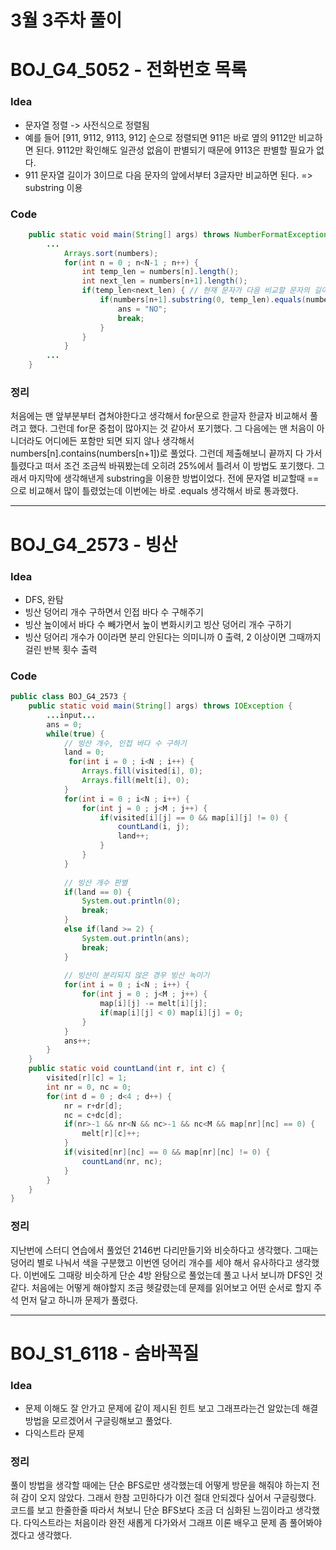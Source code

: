 # 3월 3주차 풀이

# BOJ_G4_5052 - 전화번호 목록

### Idea

- 문자열 정렬 -> 사전식으로 정렬됨
- 예를 들어 [911, 9112, 9113, 912] 순으로 정렬되면 911은 바로 옆의 9112만 비교하면 된다. 9112만 확인해도 일관성 없음이 판별되기 때문에 9113은 판별할 필요가 없다.
- 911 문자열 길이가 3이므로 다음 문자의 앞에서부터 3글자만 비교하면 된다. => substring 이용

### Code

``` java
	public static void main(String[] args) throws NumberFormatException, IOException {
		...
			Arrays.sort(numbers);
			for(int n = 0 ; n<N-1 ; n++) {
				int temp_len = numbers[n].length();
				int next_len = numbers[n+1].length();
				if(temp_len<next_len) { // 현재 문자가 다음 비교할 문자의 길이보다 길면 아예 다른 문자이므로 비교 안함
					if(numbers[n+1].substring(0, temp_len).equals(numbers[n])) {
						ans = "NO";
						break;
					}
				}
			}
		...
	}
```

### 정리

처음에는 맨 앞부분부터 겹쳐야한다고 생각해서 for문으로 한글자 한글자 비교해서 풀려고 했다. 그런데 for문 중첩이 많아지는 것 같아서 포기했다. 그 다음에는 맨 처음이 아니더라도 어디에든 포함만 되면 되지 않나 생각해서 numbers[n].contains(numbers[n+1])로 풀었다. 그런데 제출해보니 끝까지 다 가서 틀렸다고 떠서 조건 조금씩 바꿔봤는데 오히려 25%에서 틀려서 이 방법도 포기했다. 그래서 마지막에 생각해낸게 substring을 이용한 방법이었다. 전에 문자열 비교할때 ==으로 비교해서 많이 틀렸었는데 이번에는 바로 .equals 생각해서 바로 통과했다.

------

# BOJ_G4_2573 - 빙산

### Idea

- DFS, 완탐
- 빙산 덩어리 개수 구하면서 인접 바다 수 구해주기
- 빙산 높이에서 바다 수 빼가면서 높이 변화시키고 빙산 덩어리 개수 구하기
- 빙산 덩어리 개수가 0이라면 분리 안된다는 의미니까 0 출력, 2 이상이면 그때까지 걸린 반복 횟수 출력

### Code

``` java
public class BOJ_G4_2573 {
	public static void main(String[] args) throws IOException {
		...input...	
		ans = 0;
		while(true) {
			// 빙산 개수, 인접 바다 수 구하기
			land = 0;
         	 for(int i = 0 ; i<N ; i++) {
				Arrays.fill(visited[i], 0);
				Arrays.fill(melt[i], 0);
			}
			for(int i = 0 ; i<N ; i++) {
				for(int j = 0 ; j<M ; j++) {
					if(visited[i][j] == 0 && map[i][j] != 0) {
						countLand(i, j);
						land++;
					}
				}
			}
			
			// 빙산 개수 판별
			if(land == 0) {
				System.out.println(0);
				break;
			}
			else if(land >= 2) {
				System.out.println(ans);
				break;
			}
			
			// 빙산이 분리되지 않은 경우 빙산 녹이기
			for(int i = 0 ; i<N ; i++) {
				for(int j = 0 ; j<M ; j++) {
					map[i][j] -= melt[i][j];
					if(map[i][j] < 0) map[i][j] = 0;
				}
			}
			ans++;
		}
	}
	public static void countLand(int r, int c) {
		visited[r][c] = 1;
		int nr = 0, nc = 0;
		for(int d = 0 ; d<4 ; d++) {
			nr = r+dr[d];
			nc = c+dc[d];
			if(nr>-1 && nr<N && nc>-1 && nc<M && map[nr][nc] == 0) {
				melt[r][c]++;
			}
			if(visited[nr][nc] == 0 && map[nr][nc] != 0) {
				countLand(nr, nc);
			}
		}
	}
}
```

### 정리

지난번에 스터디 연습에서 풀었던 2146번 다리만들기와 비슷하다고 생각했다. 그때는 덩어리 별로 나눠서 색을 구분했고 이번엔 덩어리 개수를 세야 해서 유사하다고 생각했다. 이번에도 그때랑 비슷하게 단순 4방 완탐으로 풀었는데 풀고 나서 보니까 DFS인 것 같다. 처음에는 어떻게 해야할지 조금 헷갈렸는데 문제를 읽어보고 어떤 순서로 할지 주석 먼저 달고 하니까 문제가 풀렸다.

------

# BOJ_S1_6118 - 숨바꼭질

### Idea

- 문제 이해도 잘 안가고 문제에 같이 제시된 힌트 보고 그래프라는건 알았는데 해결 방법을 모르겠어서 구글링해보고 풀었다.
- 다익스트라 문제

### 정리

풀이 방법을 생각할 때에는 단순 BFS로만 생각했는데 어떻게 방문을 해줘야 하는지 전혀 감이 오지 않았다. 그래서 한참 고민하다가 이건 절대 안되겠다 싶어서 구글링했다. 코드를 보고 한줄한줄 따라서 쳐보니 단순 BFS보다 조금 더 심화된 느낌이라고 생각했다. 다익스트라는 처음이라 완전 새롭게 다가와서 그래프 이론 배우고 문제 좀 풀어봐야겠다고 생각했다.
